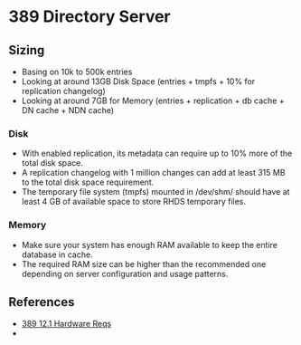 # 389 Directory Server

## Sizing

* Basing on 10k to 500k entries
* Looking at around 13GB Disk Space (entries + tmpfs + 10% for replication changelog)
* Looking at around 7GB for Memory (entries + replication + db cache + DN cache + NDN cache)

### Disk

* With enabled replication, its metadata can require up to 10% more of the total disk space.
* A replication changelog with 1 million changes can add at least 315 MB to the total disk space requirement.
* The temporary file system (tmpfs) mounted in /dev/shm/ should have at least 4 GB of available space to store RHDS temporary files.

### Memory

* Make sure your system has enough RAM available to keep the entire database in cache.
* The required RAM size can be higher than the recommended one depending on server configuration and usage patterns.

## References

* [389 12.1 Hardware Reqs](https://access.redhat.com/documentation/en-us/red_hat_directory_server/12/html/red_hat_directory_server_12_release_notes/assembly_general-information_rhds-12-rn#ref_general-hardware-requirements_assembly_general-information)
* []()
